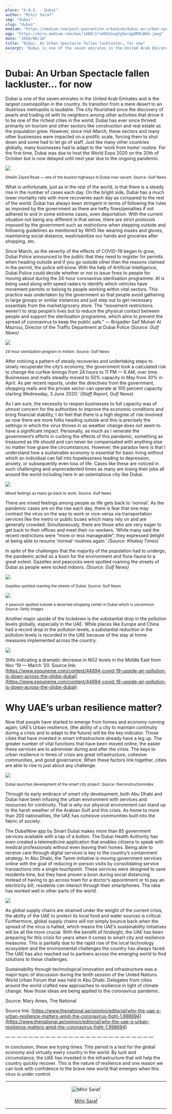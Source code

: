 ```yaml
---
place: "U.A.E. - Dubai"
author: "Mihir Saraf"
img: "dubai"
slug: "dubai"
medium: "https://medium.com/post-quarantine-urbanism/dubai-an-urban-spectacle-fallen-lackluster-for-now-930b7fbd354a"
ogp: "https://miro.medium.com/max/1400/1*uUQGIeogVyDarqgOR0LB6A.jpeg"
date: "2020/06/10"
title: "Dubai: An Urban Spectacle fallen lackluster… for now"
excerpt: "Dubai is one of the seven emirates in the United Arab Emirates and is the largest cosmopolitan in the country. Its transition from a mere desert to an illustrious metropolis is laudable."
---
```


Dubai: An Urban Spectacle fallen lackluster… for now
====================================================

Dubai is one of the seven emirates in the United Arab Emirates and is the largest cosmopolitan in the country. Its transition from a mere desert to an illustrious metropolis is laudable. The city flourished since the discovery of pearls and trading oil with its neighbors among other activities that drove it to be one of the richest cities in the world. Dubai has ever since thrived primarily on tourism and other sectors like construction and real estate as the population grew. However, since mid-March, these sectors and many other businesses were impacted on a prolific scale, forcing them to shut down and some had to let go of staff. Just like many other countries globally, many businesses had to adapt to the ‘work from home’ routine. For the first time, Dubai was due to host the World Expo 2020 on the 20th of October but is now delayed until next year due to the ongoing pandemic.

<img class="s t u hm ai" src="https://miro.medium.com/max/1400/1*uUQGIeogVyDarqgOR0LB6A.jpeg"/>

<small>Sheikh Zayed Road — one of the busiest highways in Dubai now vacant. Source: Gulf News</small>

What is unfortunate, just as in the rest of the world, is that there is a steady rise in the number of cases each day. On the bright side, Dubai has a much lower mortality rate with more recoveries each day as compared to the rest of the world. Dubai has always been stringent in terms of following the rules as imposed by the government as there are hefty fines/penalties if not adhered to and in some extreme cases, even deportation. With the current situation not being any different in that sense, there are strict protocols imposed by the government such as restrictions when stepping outside and following guidelines as mentioned by WHO like wearing masks and gloves, maintaining social distance, wash/sanitize our hands and groceries after shopping, etc.

Since March, as the severity of the effects of COVID-19 began to grow, Dubai Police announced to the public that they need to register for permits when heading outside and if you go outside other than the reasons claimed in the permit, the police will know. With the help of Artificial Intelligence, Dubai Police could decide whether or not to issue fines to people for moving about during the 24-hour coronavirus sterilisation programme. AI is being used along with speed radars to identify which vehicles have movement permits or belong to people working within vital sectors. This practice was undertaken by the government so that people avoid gathering in large groups or similar instances and just step out to get necessary essentials from the market/grocery store. The “movement restrictions weren’t to stop people’s lives but to reduce the physical contact between people and support the sterilisation programme, which aims to prevent the spread of coronavirus to keep the public safe.” — Brigadier Saif Muhair Al Mazroui, Director of the Traffic Department at Dubai Police _(Source: Gulf News)_

<img class="s t u hm ai" src="https://miro.medium.com/max/1400/1*G7mRxRm5B0JEEZ6Wemq3jw.jpeg"/>

<small>24-hour sterilization program in motion. Source: Gulf News</small>

After noticing a pattern of steady recoveries and undertaking steps to slowly recuperate the city’s economy, the government took a calculated risk to change the curfew timings from 24 hours to 11 PM — 6 AM, over time. Businesses and malls steadily moved to 50% capacity in May from 30% in April. As per recent reports, under the directives from the government, shopping malls and the private sector can operate at 100 percent capacity starting Wednesday, 3 June 2020.’ _(Staff Report, Gulf News)_

As I am sure, the necessity to reopen businesses to full capacity was of utmost concern for the authorities to improve the economic conditions and bring financial stability, I do feel that there is a high degree of risk involved as now there are more folks heading outside and this is precisely the settings in which the virus thrives in as weather change does not seem to have a significant impact. Personally, as much as I venerate the government’s efforts in curbing the effects of this pandemic, something as treasured as life should and can never be compensated with anything else no matter how grave the circumstances. However, the paradox here is that I understand how a sustainable economy is essential for basic living without which an individual can fall into hopelessness leading to depression, anxiety, or subsequently even loss of life. Cases like these are noticed in such challenging and unprecedented times as many are losing their jobs all around the world including here in an ostentatious city like Dubai.

<img class="s t u hm ai" src="https://miro.medium.com/max/1080/1*7xVtf2dCw0AppW-RNbPwlQ.jpeg"/>

<small>Mixed feelings as many go back to work. Source: Gulf News</small>

There are mixed feelings among people as life gets back to ‘normal’. As the pandemic cases are on the rise each day, there is fear that one may contract the virus on the way to work or vice-versa via transportation services like the metro or public buses which many rely on and are generally crowded. Simultaneously, there are those who are very eager to get back to their offices and meet their co-workers. ‘While many said the recent restrictions were “more or less manageable”, they expressed delight at being able to resume ‘normal’ routines again.’ _(Source: Khaleej Times)_

In spite of the challenges that the majority of the population had to undergo, the pandemic acted as a boon for the environment and flora-fauna to a great extent. Gazelles and peacocks were spotted roaming the streets of Dubai as people were locked indoors. _(Source: Gulf News)_

<img class="s t u hm ai" src="https://miro.medium.com/max/1400/1*1jFdlDU0fa2hhGYVM569Vw.jpeg"/>

<small>Gazelles spotted roaming the streets of Dubai. Source: Gulf News</small>

<img class="s t u hm ai" src="https://miro.medium.com/max/1400/1*D0UgE4XK3DzWa5TEoBNT1A.jpeg"/>

<small>A peacock spotted outside a deserted shopping center in Dubai which is uncommon. Source: Getty Images</small>

Another major upside of the lockdown is the substantial drop in the pollution levels globally, especially in the UAE. While places like Europe and China had a record drop in the pollution levels, a substantial reduction in the pollution levels is recorded in the UAE because of the stay at home measures implemented across the country.

<img class="s t u hm ai" src="https://miro.medium.com/max/1400/1*VLqdu5YpO0za51cy5wVqPw.gif"/>

Stills indicating a dramatic decrease in NO2 levels in the Middle East from Nov ’19 — March ’20. Source link: [https://www.esquireme.com/content/44694-covid-19-upside-air-pollution-is-down-across-the-globe-dubai](https://www.esquireme.com/content/44694-covid-19-upside-air-pollution-is-down-across-the-globe-dubai)

Why UAE’s urban resilience matter?
==================================

Now that people have started to emerge from homes and economy running again, UAE’s Urban resilience, (the ability of a city to maintain continuity during a crisis and to adapt to the future) will be the key indicator. Those cities that have invested in smart infrastructure already have a leg up. The greater number of vital functions that have been moved online, the easier these services are to administer during and after the crisis. The keys to urban resilience in times of crisis are great infrastructure, cohesive communities, and good governance. When these factors link together, cities are able to rise to just about any challenge.

<img class="s t u hm ai" src="https://miro.medium.com/max/1400/1*igfKoGLFEJa0zpqD28qq5w.jpeg"/>

<small>Dubai launches development of the smart city project. Source: theconstructionindex</small>

Through its early embrace of smart city development, both Abu Dhabi and Dubai have been infusing the urban environment with services and resources for continuity. That is why our physical environment can stand up to the harsh weather of the Arabian Gulf and this crisis. As home to more than 200 nationalities, the UAE has cohesive communities built into the fabric of society.

The DubaiNow app by Smart Dubai makes more than 85 government services available with a tap of a button. The Dubai Health Authority has even created a telemedicine application that enables citizens to speak with medical professionals without even leaving their homes. Being able to receive care through digital services is key to the country’s containment strategy. In Abu Dhabi, the Tamm initiative is moving government services online with the goal of reducing in-person visits by consolidating service transactions into a single touchpoint. These services were designed to save residents time, but they have proven a boon during social distancing. Instead of having to go across town for a doctor’s appointment or to pay an electricity bill, residents can interact through their smartphones. The idea has worked well in other parts of the world.

<img class="s t u hm ai" src="https://miro.medium.com/max/1400/1*f8RvAYsYQnPmQICvwreK-w.jpeg"/>

As global supply chains are strained under the weight of the current crisis, the ability of the UAE to protect its local food and water sources is critical. Furthermore, global supply chains will not simply bounce back when the spread of the virus is halted, which means the UAE’s sustainability initiatives will be all the more crucial. With the benefit of hindsight, the UAE has been preparing for this crisis for years when it comes to smart city and resilience measures. This is partially due to the rapid rise of the local technology ecosystem and the environmental challenges the country has always faced. The UAE has also reached out to partners across the emerging world to find solutions to these challenges.

Sustainability through technological innovation and infrastructure was a major topic of discussion during the tenth session of the United Nations World Urban Forum that was held in Abu Dhabi. Delegates from cities around the world crafted new approaches to resilience in light of climate change. Now those ideas are being applied to the coronavirus pandemic.

Source: Mary Ames, The National

Source link: [https://www.thenational.ae/opinion/editorial/why-the-uae-s-urban-resilience-matters-amid-the-coronavirus-fight-1.998694](https://www.thenational.ae/opinion/editorial/why-the-uae-s-urban-resilience-matters-amid-the-coronavirus-fight-1.998694)

— — — — — — — — — — — — — — — — — — — — — — — — — —

In conclusion, these are trying times. This period is a test for the global economy and virtually every country in the world. By luck and circumstance, the UAE has invested in the infrastructure that will help the country quickly recover. This is the nature of resilience and one reason we can look with confidence to the brave new world that emerges when this virus is under control.

---

<div style="display: flex; margin-bottom: 2rem">
    <div style="margin: 0 auto; text-align: center">
        <img style="width:100%" alt="Mihir Saraf" src="https://miro.medium.com/fit/c/96/96/0*ZyNMIYMU9Rs1cW5N"><br/>
        <a href="https://medium.com/@mihirs96?source=post_page-----930b7fbd354a----------------------">Mihir Saraf</a>
    </div>
</div>

---
